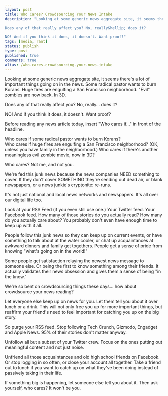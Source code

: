```yaml
---
layout: post
title: Who Cares? Crowdsourcing Your News Intake
description: "Looking at some generic news aggregate site, it seems there's a lot of important things going on in the news. Some radical pastor wants to burn Korans. Huge fires are engulfing a San Francisco neighborhood. \"Evil\" zombies are now back. In 3D.

Does any of that really affect you? No, really&hellip; does it?

NO! And if you think it does, it doesn't. Want proof?"
tags: [media, rant]
status: publish
type: post
published: true
comments: true
alias: /who-cares-crowdsourcing-your-news-intake
---
```

Looking at some generic news aggregate site, it seems there's a lot of important things going on in the news. Some radical pastor wants to burn Korans. Huge fires are engulfing a San Francisco neighborhood. "Evil" zombies are now back. In 3D.

Does any of that really affect you? No, really&hellip; does it?

NO! And if you think it does, it doesn't. Want proof?

Before reading any news article today, insert "Who cares if&hellip;" in front of the headline.

Who cares if some radical pastor wants to burn Korans?  
Who cares if huge fires are engulfing a San Francisco neighborhood? (OK, unless you have family in the neighborhood.)
Who cares if there's another meaningless evil zombie movie, now in 3D?

Who cares? Not me, and not you.

We're fed this junk news because the news companies NEED something to cover. If they don't cover SOMETHING they're sending out dead air, or blank newspapers, or a news junkie's cryptonite: re-runs.

It's not just national and local news networks and newspapers. It's all over our digital life too.

Look at your RSS Feed (if you even still use one.) Your Twitter feed. Your Facebook feed. How many of those stories do you actually read? How many do you actually care about? You probably don't even have enough time to keep up with it all.

People follow this junk news so they can keep up on current events, or have something to talk about at the water cooler, or chat up acquaintances at awkward dinners and family get togethers. People get a sense of pride from knowing "what's going on in the world!"

Some people get satisfaction relaying the newest news message to someone else. Or being the first to know something among their friends. It actually validates their news obsession and gives them a sense of being "in the know."

We're so bent on crowdsourcing things these days&hellip; how about crowdsource your news reading?

Let everyone else keep up on news for you. Let them tell you about it over lunch or a drink. This will not only free you up for more important things, but reaffirm your friend's need to feel important for catching you up on the big story.

So purge your RSS feed. Stop following Tech Crunch, Gizmodo, Engadget and Apple News. 95% of their stories don't matter anyway.

Unfollow all but a subset of your Twitter crew. Focus on the ones putting out meaningful content and not just noise.

Unfriend all those acquaintances and old high school friends on Facebook. Or stop logging in so often, or close your account all together. Take a friend out to lunch if you want to catch up on what they've been doing instead of passively taking in their life.

If something big is happening, let someone else tell you about it. Then ask yourself, who cares? It won't be you.
